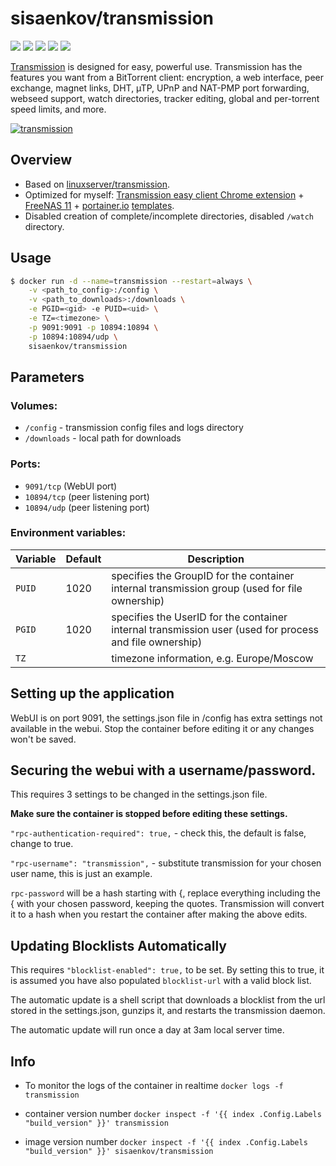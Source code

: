 # sisaenkov/transmission
[![](https://images.microbadger.com/badges/version/sisaenkov/transmission:3.00.svg)](https://microbadger.com/images/sisaenkov/transmission:3.00) [![](https://images.microbadger.com/badges/image/sisaenkov/transmission.svg)](https://microbadger.com/images/sisaenkov/transmission) ![](https://img.shields.io/docker/pulls/sisaenkov/transmission.svg) ![](https://img.shields.io/docker/stars/sisaenkov/transmission.svg) [![](https://img.shields.io/badge/github-repo-brightgreen.svg)](https://github.com/sisaenkov/docker/tree/master/transmission)

[Transmission](http://www.transmissionbt.com/about/) is designed for easy, powerful use. Transmission has the features you want from a BitTorrent client: encryption, a web interface, peer exchange, magnet links, DHT, µTP, UPnP and NAT-PMP port forwarding, webseed support, watch directories, tracker editing, global and per-torrent speed limits, and more.

[![transmission](https://raw.githubusercontent.com/linuxserver/docker-templates/master/linuxserver.io/img/transmission.png)](https://transmissionbt.com)

## Overview
* Based on [linuxserver/transmission](https://github.com/linuxserver/docker-transmission).
* Optimized for myself: [Transmission easy client Chrome extension](https://chrome.google.com/webstore/detail/transmission-easy-client/cmkphjiphbjkffbcbnjiaidnjhahnned) + [FreeNAS 11](http://freenas.org/) + [portainer.io](https://www.portainer.io/) [templates](https://github.com/sisaenkov/docker/blob/master/portainer/templates.json).
* Disabled creation of complete/incomplete directories, disabled `/watch` directory.

## Usage

```bash
$ docker run -d --name=transmission --restart=always \
	-v <path_to_config>:/config \
	-v <path_to_downloads>:/downloads \
	-e PGID=<gid> -e PUID=<uid> \
	-e TZ=<timezone> \
	-p 9091:9091 -p 10894:10894 \
	-p 10894:10894/udp \
	sisaenkov/transmission
```

## Parameters

### Volumes:
* `/config` - transmission config files and logs directory
* `/downloads` - local path for downloads
 
### Ports:
* `9091/tcp` (WebUI port)
* `10894/tcp` (peer listening port)
* `10894/udp` (peer listening port)

### Environment variables:
| Variable | Default | Description |
|--|--|--|
| `PUID` | 1020 | specifies the GroupID for the container internal transmission group (used for file ownership) |
| `PGID` | 1020 | specifies the UserID for the container internal transmission user (used for process and file ownership) |
| `TZ` || timezone information, e.g. Europe/Moscow |

## Setting up the application 

WebUI is on port 9091, the settings.json file in /config has extra settings not available in the webui. Stop the container before editing it or any changes won't be saved.

## Securing the webui with a username/password.

This requires 3 settings to be changed in the settings.json file.

**Make sure the container is stopped before editing these settings.**

`"rpc-authentication-required": true,` - check this, the default is false, change to true.

`"rpc-username": "transmission",` - substitute transmission for your chosen user name, this is just an example.

`rpc-password` will be a hash starting with {, replace everything including the { with your chosen password, keeping the quotes. Transmission will convert it to a hash when you restart the container after making the above edits.

## Updating Blocklists Automatically

This requires `"blocklist-enabled": true,` to be set. By setting this to true, it is assumed you have also populated `blocklist-url` with a valid block list.

The automatic update is a shell script that downloads a blocklist from the url stored in the settings.json, gunzips it, and restarts the transmission daemon.

The automatic update will run once a day at 3am local server time.

## Info

* To monitor the logs of the container in realtime
`docker logs -f transmission`

* container version number 
`docker inspect -f '{{ index .Config.Labels "build_version" }}' transmission`

* image version number
`docker inspect -f '{{ index .Config.Labels "build_version" }}' sisaenkov/transmission`
